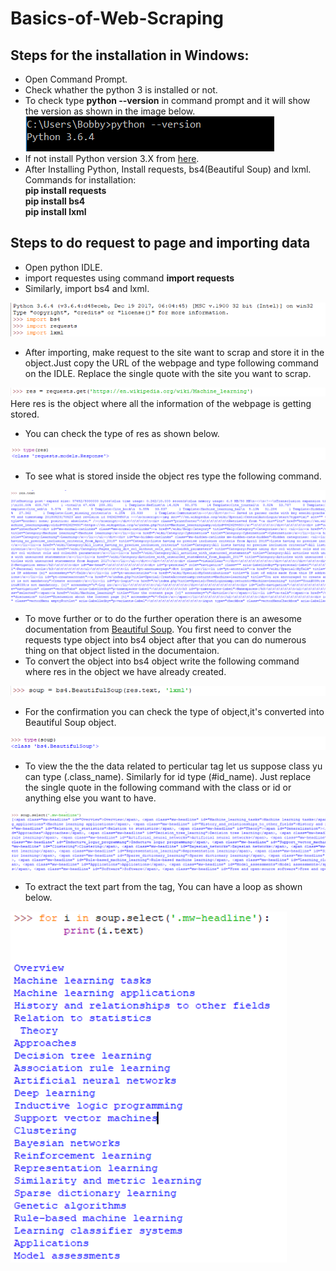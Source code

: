 # Basics-of-Web-Scraping

## Steps for the installation in Windows:
- Open Command Prompt.
- Check whather the python 3 is installed or not.
- To check type **python --version** in command prompt and it will show the version as shown in the image below.
![Version](images/versioncheck.png)
- If not install Python version 3.X from [here](https://www.python.org/downloads/).
- After Installing  Python, Install requests, bs4(Beautiful Soup) and lxml.<br/>
    Commands for installation:<br/>
    **pip install requests**<br/>
    **pip install bs4**<br/>
    **pip install lxml**<br/>

## Steps to do request to page and importing data
- Open python IDLE.
- import requestes using command **import requests**
- Similarly, import bs4 and lxml.

![import](images/image-1.png)

- After importing, make request to the site want to scrap and store it in the object.Just copy the URL of the webpage and type following command on the IDLE. Replace the single quote with the site you want to scrap.

![request](images/image-2.png)
Here res is the object where all the information of the webpage is getting stored.

- You can check the type of res as shown below.

![Type](images/image-3.png)

- To see what is stored inside the object res type the following command.

![text](images/image-4.png)

- To move further or to do the further operation there is an awesome documentation from [Beautiful Soup](https://www.crummy.com/software/BeautifulSoup/bs4/doc/). You first need to conver the requests type object into bs4 object after that you can do numerous thing on that object listed in the documentaion.
- To convert the object into bs4 object write the following command where res in the object we have already created.

![conversion](images/image-5.png)

- For the confirmation you can check the type of object,it's converted into Beautiful Soup object.

![checkingObject](images/image-6.png)

- To view the the the data related to perticular tag let us suppose class yu can type (.class_name). Similarly for id type (#id_name). Just replace the single quote in the following command with the class or id or anything else you want to have.

![scrap](images/image-7.png)

- To extract the text part from the tag, You can have a loop as shown below.

![loop](images/image-8.png)

